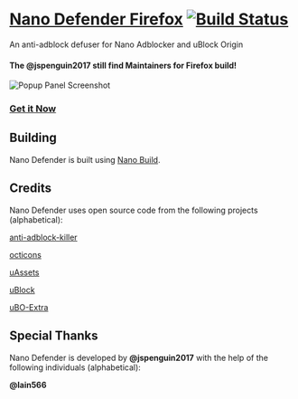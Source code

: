 # [Nano Defender Firefox](https://github.com/krystian3w/NanoDefenderFirefox/releases) [![Build Status](https://travis-ci.org/jspenguin2017/uBlockProtector.svg?branch=master)](https://travis-ci.org/jspenguin2017/uBlockProtector)

An anti-adblock defuser for Nano Adblocker and uBlock Origin

#### The @jspenguin2017 still find Maintainers for Firefox build!

![Popup Panel Screenshot](https://i.imgur.com/xEtuqxH.png)

### [Get it Now](http://jspenguin2017.github.io/uBlockProtector/)

## Building

Nano Defender is built using
[Nano Build](https://github.com/NanoAdblocker/NanoBuild).

## Credits

Nano Defender uses open source code from the following projects (alphabetical):

[anti-adblock-killer](https://github.com/reek/anti-adblock-killer)

[octicons](https://github.com/primer/octicons/)

[uAssets](https://github.com/uBlockOrigin/uAssets)

[uBlock](https://github.com/gorhill/uBlock)

[uBO-Extra](https://github.com/gorhill/uBO-Extra)

## Special Thanks

Nano Defender is developed by **@jspenguin2017** with the help of the following
individuals (alphabetical):

**@lain566**
